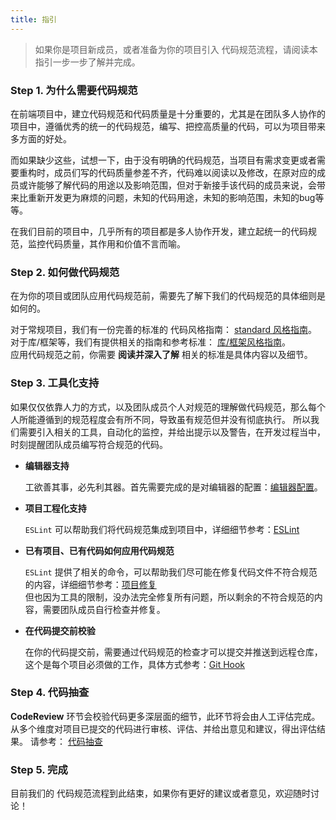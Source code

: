 ```yaml
---
title: 指引
---
```


> 如果你是项目新成员，或者准备为你的项目引入 代码规范流程，请阅读本指引一步一步了解并完成。

### Step 1. 为什么需要代码规范

  在前端项目中，建立代码规范和代码质量是十分重要的，尤其是在团队多人协作的项目中，遵循优秀的统一的代码规范，编写、把控高质量的代码，可以为项目带来多方面的好处。

  而如果缺少这些，试想一下，由于没有明确的代码规范，当项目有需求变更或者需要重构时，成员们写的代码质量参差不齐，代码难以阅读以及修改，在原对应的成员或许能够了解代码的用途以及影响范围，但对于新接手该代码的成员来说，会带来比重新开发更为麻烦的问题，未知的代码用途，未知的影响范围，未知的bug等等。

  在我们目前的项目中，几乎所有的项目都是多人协作开发，建立起统一的代码规范，监控代码质量，其作用和价值不言而喻。

### Step 2. 如何做代码规范

  在为你的项目或团队应用代码规范前，需要先了解下我们的代码规范的具体细则是如何的。

  对于常规项目，我们有一份完善的标准的 代码风格指南： [standard 风格指南](/style-guide/eslint-standard.html)。<br />
  对于库/框架等，我们有提供相关的指南和参考标准： [库/框架风格指南](/style-guide/lib-guide.html)。<br />
  应用代码规范之前，你需要 __阅读并深入了解__ 相关的标准是具体内容以及细节。

### Step 3. 工具化支持

  如果仅仅依靠人力的方式，以及团队成员个人对规范的理解做代码规范，那么每个人所能遵循到的规范程度会有所不同，导致虽有规范但并没有彻底执行。
  所以我们需要引入相关的工具，自动化的监控，并给出提示以及警告，在开发过程当中，时刻提醒团队成员编写符合规范的代码。

  * **编辑器支持**

    工欲善其事，必先利其器。首先需要完成的是对编辑器的配置：[编辑器配置](/style-guide/editor.html)。

  * **项目工程化支持**

    `ESLint` 可以帮助我们将代码规范集成到项目中，详细细节参考：[ESLint](/style-guide/ESLint.html)

  * **已有项目、已有代码如何应用代码规范**

    `ESLint` 提供了相关的命令，可以帮助我们尽可能在修复代码文件不符合规范的内容，详细细节参考：[项目修复](/style-guide/ESLint.html#vue项目配置)<br />
    但也因为工具的限制，没办法完全修复所有问题，所以剩余的不符合规范的内容，需要团队成员自行检查并修复。

  * **在代码提交前校验**

    在你的代码提交前，需要通过代码规范的检查才可以提交并推送到远程仓库，这个是每个项目必须做的工作，具体方式参考：[Git Hook](/style-guide/git-hook.html)

### Step 4. 代码抽查

  __CodeReview__ 环节会校验代码更多深层面的细节，此环节将会由人工评估完成。从多个维度对项目已提交的代码进行审核、评估、并给出意见和建议，得出评估结果。
  请参考： [代码抽查](/style-guide/code-review.html)

### Step 5. 完成

  目前我们的 代码规范流程到此结束，如果你有更好的建议或者意见，欢迎随时讨论！

